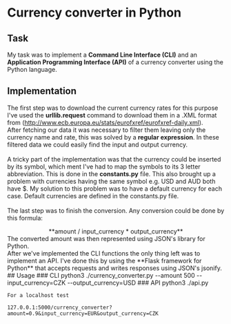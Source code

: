 # Currency converter in Python
## Task
My task was to implement a **Command Line Interface (CLI)** and an **Application Programming Interface (API)** of a currency converter using the Python language.
## Implementation
The first step was to download the current currency rates for this purpose I've used the **urllib.request** command to download them in a .XML format from (http://www.ecb.europa.eu/stats/eurofxref/eurofxref-daily.xml).
<br>
After fetching our data it was necessary to filter them leaving only the currency name and rate, this was solved by a **regular expression**. In these filtered data we could easily find the input and output currency.  
<br>
A tricky part of the implementation was that the currency could be inserted by its symbol, which ment I've had to map the symbols to its 3 letter abbreviation. This is done in the **constants.py** file. This also brought up a problem with currencies having the same symbol e.g. USD and AUD both have $. My solution to this problem was to have a default currency for each case. Default currencies are defined in the constants.py file.  
<br>
The last step was to finish the conversion. Any conversion could be done by this formula:  
<center> **amount / input_currency * output_currency** </center>    
The converted amount was then represented using JSON's library for Python.
<br>
After we've implemented the CLI functions the only thing left was to implement an API. I've done this by using the **Flask framework for Python** that accepts requests and writes responses using JSON's jsonify.
## Usage
### CLI
	python3 ./currency_converter.py --amount 500 --input_currency=CZK --output_currency=USD
### API
	python3 ./api.py

	For a localhost test

	127.0.0.1:5000/currency_converter?amount=0.9&input_currency=EUR&output_currency=CZK
